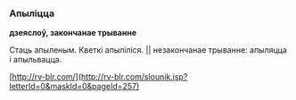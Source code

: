 ### Апыліцца
**дзеяслоў, закончанае трыванне**

Стаць апыленым. Кветкі апыліліся. || незакончанае трыванне: апыляцца і апыльвацца.

<a rel="author">[http://rv-blr.com/](http://rv-blr.com/slounik.jsp?letterId=0&maskId=0&pageId=257)</a>
